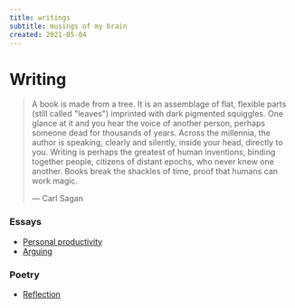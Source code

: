 ```yaml
---
title: writings
subtitle: musings of my brain
created: 2021-05-04
---
```


# Writing

> A book is made from a tree. It is an assemblage of flat, flexible parts
> (still called "leaves") imprinted with dark pigmented squiggles.
> One glance at it and you hear the voice of another person, perhaps
> someone dead for thousands of years. Across the millennia, the author is
> speaking, clearly and silently, inside your head, directly to you.
> Writing is perhaps the greatest of human inventions, binding together
> people, citizens of distant epochs, who never knew one another. Books
> break the shackles of time, proof that humans can work magic.
>
> ― Carl Sagan

### Essays

- [Personal productivity](Personal_Productivity.html)
- [Arguing](Arguing.html)

### Poetry

- [Reflection](Reflection.html)

